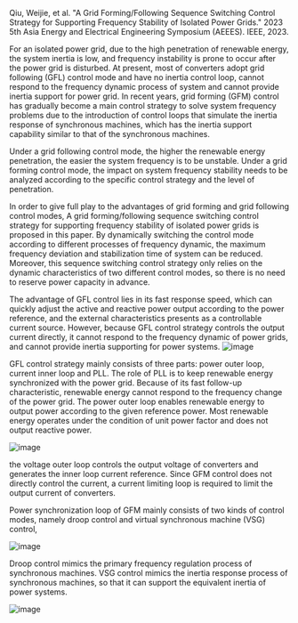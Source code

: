 Qiu, Weijie, et al. "A Grid Forming/Following Sequence Switching Control Strategy for Supporting Frequency Stability of Isolated Power Grids." 2023 5th Asia Energy and Electrical Engineering Symposium (AEEES). IEEE, 2023.

For an isolated power grid, due to the high penetration of renewable energy, the system inertia is low, and frequency instability is prone to occur after the power grid is disturbed.
<be>At present, most of converters adopt grid following (GFL) control mode and have no inertia control loop, cannot respond to the frequency dynamic process of system and cannot provide inertia support for power grid. In recent years, grid forming (GFM) control has gradually become a main control strategy to solve system frequency problems due to the introduction of control loops that simulate the inertia response of synchronous machines, which has the inertia support capability similar to that of the synchronous machines.

<be>Under a grid following control mode, the higher the renewable energy penetration, the easier the system frequency is to be unstable.
<be>Under a grid forming control mode, the impact on system frequency stability needs to be analyzed according to the specific control strategy and the level of penetration.

<be>In order to give full play to the advantages of grid forming and grid following control modes, A grid forming/following sequence switching control strategy for supporting frequency stability of isolated power grids is proposed in this paper. By dynamically switching the control mode according to different processes of frequency dynamic, the maximum frequency deviation and stabilization time of system can be reduced. Moreover, this sequence switching control strategy only relies on the dynamic characteristics of two different control modes, so there is no need to reserve power capacity in advance.

<be>The advantage of GFL control lies in its fast response speed, which can quickly adjust the active and reactive power output according to the power reference, and the external characteristics presents as a controllable current source. However, because GFL control strategy controls the output current directly, it cannot respond to the frequency dynamic of power grids, and cannot provide inertia supporting for power systems.
![image](https://github.com/MDerogarian/2023-Summer-Research-Plan/assets/74963406/6630e0c1-b92f-45ed-a3c0-5c7e28dce6fd)

<be>GFL control strategy mainly consists of three parts: power outer loop, current inner loop and PLL. The role of PLL is to keep renewable energy synchronized with the power grid. Because of its fast follow-up characteristic, renewable energy cannot respond to the frequency change of the power grid. The power outer loop enables renewable energy to output power according to the given reference power. Most renewable energy operates under the condition of unit power factor and does not output reactive power.

![image](https://github.com/MDerogarian/2023-Summer-Research-Plan/assets/74963406/06381088-881d-4499-9815-67d4b3c138fa)

<be>the voltage outer loop controls the output voltage of converters and generates the inner loop current reference. Since GFM control does not directly control the current, a current limiting loop is required to limit the output current of converters.

<be>Power synchronization loop of GFM mainly consists of two kinds of control modes, namely droop control and virtual synchronous machine (VSG) control,

![image](https://github.com/MDerogarian/2023-Summer-Research-Plan/assets/74963406/4ec6571d-06f1-4e46-a623-03f9b4e4352d)

<be>Droop control mimics the primary frequency regulation process of synchronous machines. VSG control mimics the inertia response process of synchronous machines, so that it can support the equivalent inertia of power systems.

![image](https://github.com/MDerogarian/2023-Summer-Research-Plan/assets/74963406/753cdeef-bde5-4ec5-b5c8-2472634f38d9)
